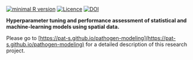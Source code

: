 [![minimal R version](https://img.shields.io/badge/R%3E%3D-3.5.0-brightgreen.svg)](https://cran.r-project.org/)   [![Licence](https://img.shields.io/github/license/mashape/apistatus.svg)](http://choosealicense.com/licenses/mit/)
[![DOI](https://zenodo.org/badge/DOI/10.5281/zenodo.2582969.svg)](https://doi.org/10.5281/zenodo.2582969)

**Hyperparameter tuning and performance assessment of statistical and machine-learning models using spatial data.**

Please go to [https://pat-s.github.io/pathogen-modeling](https://pat-s.github.io/pathogen-modeling) for a detailed description of this research project.
